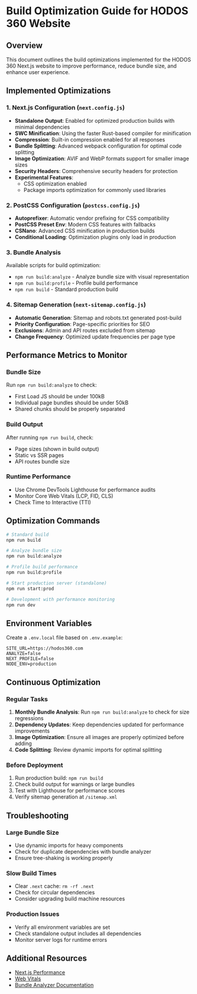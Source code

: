 # Build Optimization Guide for HODOS 360 Website

## Overview
This document outlines the build optimizations implemented for the HODOS 360 Next.js website to improve performance, reduce bundle size, and enhance user experience.

## Implemented Optimizations

### 1. Next.js Configuration (`next.config.js`)
- **Standalone Output**: Enabled for optimized production builds with minimal dependencies
- **SWC Minification**: Using the faster Rust-based compiler for minification
- **Compression**: Built-in compression enabled for all responses
- **Bundle Splitting**: Advanced webpack configuration for optimal code splitting
- **Image Optimization**: AVIF and WebP formats support for smaller image sizes
- **Security Headers**: Comprehensive security headers for protection
- **Experimental Features**: 
  - CSS optimization enabled
  - Package imports optimization for commonly used libraries

### 2. PostCSS Configuration (`postcss.config.js`)
- **Autoprefixer**: Automatic vendor prefixing for CSS compatibility
- **PostCSS Preset Env**: Modern CSS features with fallbacks
- **CSNano**: Advanced CSS minification in production builds
- **Conditional Loading**: Optimization plugins only load in production

### 3. Bundle Analysis
Available scripts for build optimization:
- `npm run build:analyze` - Analyze bundle size with visual representation
- `npm run build:profile` - Profile build performance
- `npm run build` - Standard production build

### 4. Sitemap Generation (`next-sitemap.config.js`)
- **Automatic Generation**: Sitemap and robots.txt generated post-build
- **Priority Configuration**: Page-specific priorities for SEO
- **Exclusions**: Admin and API routes excluded from sitemap
- **Change Frequency**: Optimized update frequencies per page type

## Performance Metrics to Monitor

### Bundle Size
Run `npm run build:analyze` to check:
- First Load JS should be under 100kB
- Individual page bundles should be under 50kB
- Shared chunks should be properly separated

### Build Output
After running `npm run build`, check:
- Page sizes (shown in build output)
- Static vs SSR pages
- API routes bundle size

### Runtime Performance
- Use Chrome DevTools Lighthouse for performance audits
- Monitor Core Web Vitals (LCP, FID, CLS)
- Check Time to Interactive (TTI)

## Optimization Commands

```bash
# Standard build
npm run build

# Analyze bundle size
npm run build:analyze

# Profile build performance
npm run build:profile

# Start production server (standalone)
npm run start:prod

# Development with performance monitoring
npm run dev
```

## Environment Variables

Create a `.env.local` file based on `.env.example`:
```env
SITE_URL=https://hodos360.com
ANALYZE=false
NEXT_PROFILE=false
NODE_ENV=production
```

## Continuous Optimization

### Regular Tasks
1. **Monthly Bundle Analysis**: Run `npm run build:analyze` to check for size regressions
2. **Dependency Updates**: Keep dependencies updated for performance improvements
3. **Image Optimization**: Ensure all images are properly optimized before adding
4. **Code Splitting**: Review dynamic imports for optimal splitting

### Before Deployment
1. Run production build: `npm run build`
2. Check build output for warnings or large bundles
3. Test with Lighthouse for performance scores
4. Verify sitemap generation at `/sitemap.xml`

## Troubleshooting

### Large Bundle Size
- Use dynamic imports for heavy components
- Check for duplicate dependencies with bundle analyzer
- Ensure tree-shaking is working properly

### Slow Build Times
- Clear `.next` cache: `rm -rf .next`
- Check for circular dependencies
- Consider upgrading build machine resources

### Production Issues
- Verify all environment variables are set
- Check standalone output includes all dependencies
- Monitor server logs for runtime errors

## Additional Resources
- [Next.js Performance](https://nextjs.org/docs/advanced-features/measuring-performance)
- [Web Vitals](https://web.dev/vitals/)
- [Bundle Analyzer Documentation](https://www.npmjs.com/package/@next/bundle-analyzer)